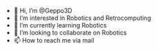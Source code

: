 - 👋 Hi, I’m @Geppo3D
- 👀 I’m interested in Robotics and Retrocomputing
- 🌱 I’m currently learning Robotics
- 💞️ I’m looking to collaborate on Robotics
- 📫 How to reach me via mail

<!---
Geppo3D/Geppo3D is a ✨ special ✨ repository because its `README.md` (this file) appears on your GitHub profile.
You can click the Preview link to take a look at your changes.
--->
